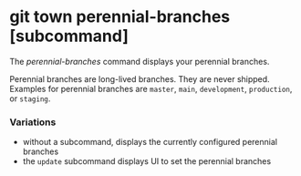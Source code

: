 # git town perennial-branches [subcommand]

The _perennial-branches_ command displays your perennial branches.

Perennial branches are long-lived branches. They are never shipped. Examples for
perennial branches are `master`, `main`, `development`, `production`, or
`staging`.

### Variations

- without a subcommand, displays the currently configured perennial branches
- the `update` subcommand displays UI to set the perennial branches
